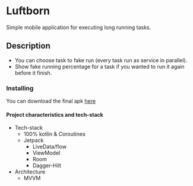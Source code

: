 # Luftborn
Simple mobile application for executing long running tasks.
## Description
* You can choose task to fake run (every task run as service in parallel).
* Show fake running percentage for a task if you wanted to run it again before it finish.


### Installing
You can download the final apk [here](https://drive.google.com/file/d/1HEk9PhcgM9TyL0IgyCqclEi7Kz9-nWi4/view?usp=sharing)

#### Project characteristics and tech-stack
* Tech-stack
    * 100% kotlin & Coroutines
    * Jetpack
        * LiveData/flow
        * ViewModel
        * Room 
        * Dagger-Hilt
* Architecture
    * MVVM
